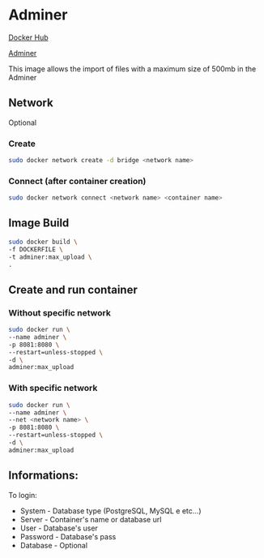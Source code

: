 # Adminer

[Docker Hub](https://hub.docker.com/_/adminer/)

[Adminer](https://www.adminer.org/)

This image allows the import of files with a maximum size of 500mb in the Adminer

## Network
Optional
### Create
```sh
sudo docker network create -d bridge <network name>
```
### Connect (after container creation)
```sh
sudo docker network connect <network name> <container name>
```

## Image Build
```sh
sudo docker build \
-f DOCKERFILE \
-t adminer:max_upload \
.
```

## Create and run container
### Without specific network
```sh
sudo docker run \
--name adminer \
-p 8081:8080 \
--restart=unless-stopped \
-d \
adminer:max_upload
```

### With specific network
```sh
sudo docker run \
--name adminer \
--net <network name> \
-p 8081:8080 \
--restart=unless-stopped \
-d \
adminer:max_upload
```

## Informations:
To login:
* System - Database type (PostgreSQL, MySQL e etc...)
* Server - Container's name or database url
* User - Database's user
* Password - Database's pass
* Database - Optional
